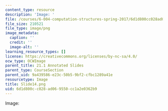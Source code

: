 ```yaml
---
content_type: resource
description: 'Image: '
file: /courses/6-004-computation-structures-spring-2017/6d1d800cc028ad069550cc1a2e0362b9_Slide14.png
file_size: 210521
file_type: image/png
image_metadata:
  caption: ''
  credit: ''
  image-alt: ''
learning_resource_types: []
license: https://creativecommons.org/licenses/by-nc-sa/4.0/
ocw_type: OCWImage
parent_title: 21.1 Annotated Slides
parent_type: CourseSection
parent_uid: 9a439586-e23c-50b5-9bf2-cfbc1289a41e
resourcetype: Image
title: Slide14.png
uid: 6d1d800c-c028-ad06-9550-cc1a2e0362b9
---
```

Image: 